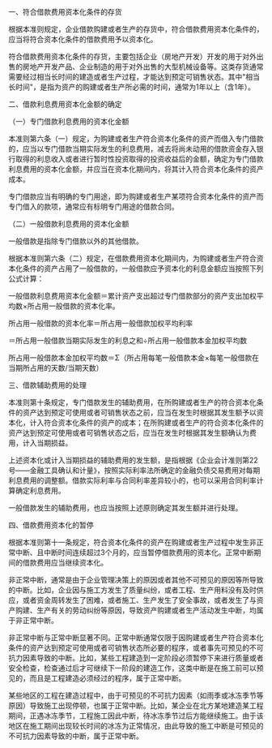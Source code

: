 一、符合借款费用资本化条件的存货

 根据本准则规定，企业借款购建或者生产的存货中，符合借款费用资本化条件的，应当将符合资本化条件的借款费用予以资本化。

 符合借款费用资本化条件的存货，主要包括企业（房地产开发）开发的用于对外出售的房地产开发产品、企业制造的用于对外出售的大型机械设备等。这类存货通常需要经过相当长时间的建造或者生产过程，才能达到预定可销售状态。其中"相当长时间"，是指为资产的购建或者生产所必需的时间，通常为1年以上（含1年）。

 二、借款利息费用资本化金额的确定

 （一）专门借款利息费用的资本化金额

 本准则第六条（一）规定，为购建或者生产符合资本化条件的资产而借入专门借款的，应当以专门借款当期实际发生的利息费用，减去将尚未动用的借款资金存入银行取得的利息收入或者进行暂时性投资取得的投资收益后的金额，确定为专门借款利息费用的资本化金额，并应当在资本化期间内，将其计入符合资本化条件的资产成本。

 专门借款应当有明确的专门用途，即为购建或者生产某项符合资本化条件的资产而专门借入的款项，通常应有标明专门用途的借款合同。

 （二）一般借款利息费用的资本化金额

 一般借款是指除专门借款以外的其他借款。

 根据本准则第六条（二）规定，在借款费用资本化期间内，为购建或者生产符合资本化条件的资产占用了一般借款的，一般借款应予资本化的利息金额应当按照下列公式计算：

 一般借款利息费用资本化金额＝累计资产支出超过专门借款部分的资产支出加权平均数×所占用一般借款的资本化率。

 所占用一般借款的资本化率＝所占用一般借款加权平均利率

 ＝所占用一般借款当期实际发生的利息之和÷所占用一般借款本金加权平均数

 所占用一般借款本金加权平均数＝Σ（所占用每笔一般借款本金×每笔一般借款在当期所占用的天数/当期天数）

 三、借款辅助费用的处理

 本准则第十条规定，专门借款发生的辅助费用，在所购建或者生产的符合资本化条件的资产达到预定可使用或者可销售状态之前，应当在发生时根据其发生额予以资本化，计入符合资本化条件的资产的成本；在所购建或者生产的符合资本化条件的资产达到预定可使用或者可销售状态之后，应当在发生时根据其发生额确认为费用，计入当期损益。

 上述资本化或计入当期损益的辅助费用的发生额，是指根据《企业会计准则第22号――金融工具确认和计量》，按照实际利率法所确定的金融负债交易费用对每期利息费用的调整额。借款实际利率与合同利率差异较小的，也可以采用合同利率计算确定利息费用。

 一般借款发生的辅助费用，也应当按照上述原则确定其发生额并进行处理。

 四、借款费用资本化的暂停

 根据本准则第十一条规定，符合资本化条件的资产在购建或者生产过程中发生非正常中断、且中断时间连续超过3个月的，应当暂停借款费用的资本化。正常中断期间的借款费用应当继续资本化。

 非正常中断，通常是由于企业管理决策上的原因或者其他不可预见的原因等所导致的中断。比如，企业因与施工方发生了质量纠纷，或者工程、生产用料没有及时供应，或者资金周转发生了困难，或者施工、生产发生了安全事故，或者发生了与资产购建、生产有关的劳动纠纷等原因，导致资产购建或者生产活动发生中断，均属于非正常中断。

 非正常中断与正常中断显著不同。正常中断通常仅限于因购建或者生产符合资本化条件的资产达到预定可使用或者可销售状态所必要的程序，或者事先可预见的不可抗力因素导致的中断。比如，某些工程建造到一定阶段必须暂停下来进行质量或者安全检查，检查通过后才可继续下一阶段的建造工作，这类中断是在施工前可以预见的，而且是工程建造必须经过的程序，属于正常中断。

 某些地区的工程在建造过程中，由于可预见的不可抗力因素（如雨季或冰冻季节等原因）导致施工出现停顿，也属于正常中断。比如，某企业在北方某地建造某工程期间，正遇冰冻季节，工程施工因此中断，待冰冻季节过后方能继续施工。由于该地区在施工期间出现较长时间的冰冻为正常情况，由此导致的施工中断是可预见的不可抗力因素导致的中断，属于正常中断。